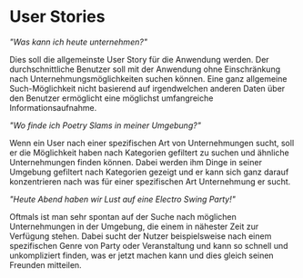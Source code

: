 # User Stories

*"Was kann ich heute unternehmen?"*

Dies soll die allgemeinste User Story für die Anwendung werden.
Der durchschnittliche Benutzer soll mit der Anwendung ohne Einschränkung nach Unternehmungsmöglichkeiten suchen können.
Eine ganz allgemeine Such-Möglichkeit nicht basierend auf irgendwelchen anderen Daten über den Benutzer ermöglicht eine möglichst umfangreiche Informationsaufnahme.

*"Wo finde ich Poetry Slams in meiner Umgebung?"*

Wenn ein User nach einer spezifischen Art von Unternehmungen sucht, soll er die Möglichkeit haben nach Kategorien gefiltert zu suchen und ähnliche Unternehmungen finden können.
Dabei werden ihm Dinge in seiner Umgebung gefiltert nach Kategorien gezeigt und er kann sich ganz darauf konzentrieren nach was für einer spezifischen Art Unternehmung er sucht.

*"Heute Abend haben wir Lust auf eine Electro Swing Party!"*

Oftmals ist man sehr spontan auf der Suche nach möglichen Unternehmungen in der Umgebung, die einem in nähester Zeit zur Verfügung stehen. Dabei sucht der Nutzer beispielsweise nach einem spezifischen Genre von Party oder Veranstaltung und kann so schnell und unkompliziert finden, was er jetzt machen kann und dies gleich seinen Freunden mitteilen.

